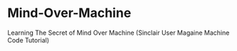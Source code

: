 # Mind-Over-Machine
Learning The Secret of Mind Over Machine (Sinclair User Magaine Machine Code Tutorial)
